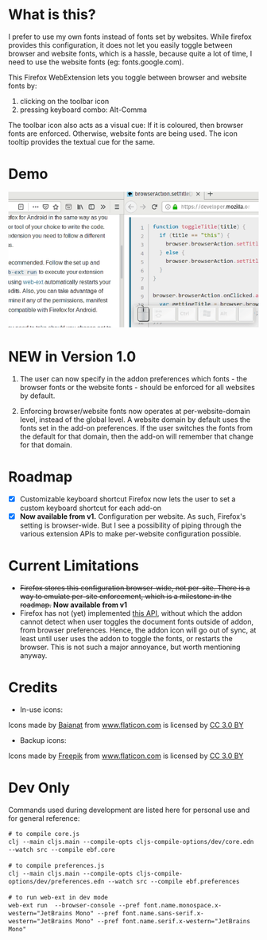 # What is this?

I prefer to use my own fonts instead of fonts set by websites. While firefox provides this configuration, it does not let you easily toggle between browser and website fonts, which is a hassle, because quite a lot of time, I need to use the website fonts (eg: fonts.google.com).

This Firefox WebExtension lets you toggle between browser and website fonts by:

1. clicking on the toolbar icon
2. pressing keyboard combo: Alt-Comma

The toolbar icon also acts as a visual cue: If it is coloured, then browser fonts are enforced. Otherwise, website fonts are being used. The icon tooltip provides the textual cue for the same.

# Demo

![](demos/demo.gif)


# NEW in Version 1.0

1. The user can now specify in the addon preferences which fonts - the browser fonts or the website fonts - should be enforced for all websites by default.

2. Enforcing browser/website fonts now operates at per-website-domain level, instead of the global level. A website domain by default uses the fonts set in the add-on preferences. If the user switches the fonts from the default for that domain, then the add-on will remember that change for that domain.

# Roadmap

- [x] Customizable keyboard shortcut
  Firefox now lets the user to set a custom keyboard shortcut for each add-on
- [x] **Now available from v1.** Configuration per website. As such, Firefox's setting is browser-wide. But I see a possibility of piping through the various extension APIs to make per-website configuration possible.

# Current Limitations

- ~~Firefox stores this configuration browser-wide, not per-site. There is a way to emulate per-site enforcement, which is a milestone in the roadmap.~~ **Now available from v1**
- Firefox has not (yet) implemented [this API](https://developer.mozilla.org/en-US/docs/Mozilla/Add-ons/WebExtensions/API/types/BrowserSetting/onChange), without which the addon cannot detect when user toggles the document fonts outside of addon, from browser preferences. Hence, the addon icon will go out of sync, at least until user uses the addon to toggle the fonts, or restarts the browser. This is not such a major annoyance, but worth mentioning anyway.


# Credits

- In-use icons:
<div>
    Icons made by
    <a href="https://www.flaticon.com/authors/baianat" title="Baianat">Baianat</a>
    from
    <a href="https://www.flaticon.com/" title="Flaticon">www.flaticon.com</a>
    is licensed by
    <a href="http://creativecommons.org/licenses/by/3.0/" title="Creative Commons BY 3.0" target="_blank">CC 3.0 BY</a>
</div>

- Backup icons:
<div>
    Icons made by
    <a href="https://www.freepik.com/" title="Freepik">Freepik</a>
    from
    <a href="https://www.flaticon.com/" title="Flaticon">www.flaticon.com</a>
    is licensed by
    <a href="http://creativecommons.org/licenses/by/3.0/" title="Creative Commons BY 3.0" target="_blank">CC 3.0 BY</a>
</div>

# Dev Only

Commands used during development are listed here for personal use and for general reference:

```shell script
# to compile core.js
clj --main cljs.main --compile-opts cljs-compile-options/dev/core.edn --watch src --compile ebf.core

# to compile preferences.js
clj --main cljs.main --compile-opts cljs-compile-options/dev/preferences.edn --watch src --compile ebf.preferences

# to run web-ext in dev mode
web-ext run  --browser-console --pref font.name.monospace.x-western="JetBrains Mono" --pref font.name.sans-serif.x-western="JetBrains Mono" --pref font.name.serif.x-western="JetBrains Mono"
```